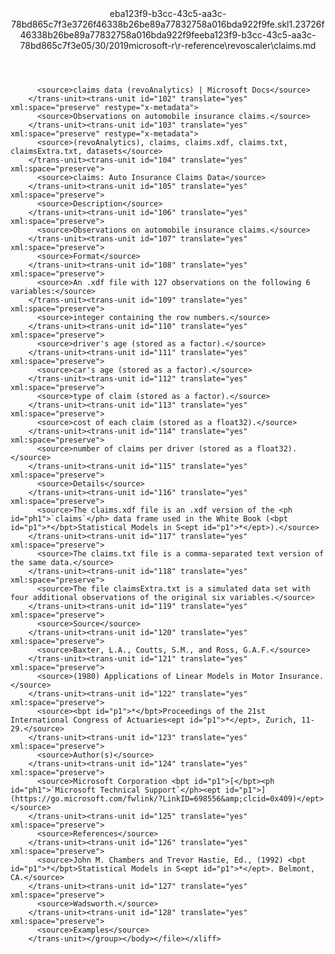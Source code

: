 <?xml version="1.0"?><xliff version="1.2" xmlns="urn:oasis:names:tc:xliff:document:1.2" xmlns:xsi="http://www.w3.org/2001/XMLSchema-instance" xsi:schemaLocation="urn:oasis:names:tc:xliff:document:1.2 xliff-core-1.2-transitional.xsd"><file datatype="xml" original="claims.md" source-language="en-US" target-language="en-US"><header><tool tool-id="mdxliff" tool-name="mdxliff" tool-version="1.0-8ab897d" tool-company="Microsoft" /><xliffext:skl_file_name xmlns:xliffext="urn:microsoft:content:schema:xliffextensions">eba123f9-b3cc-43c5-aa3c-78bd865c7f3e3726f46338b26be89a77832758a016bda922f9fe.skl</xliffext:skl_file_name><xliffext:version xmlns:xliffext="urn:microsoft:content:schema:xliffextensions">1.2</xliffext:version><xliffext:ms.openlocfilehash xmlns:xliffext="urn:microsoft:content:schema:xliffextensions">3726f46338b26be89a77832758a016bda922f9fe</xliffext:ms.openlocfilehash><xliffext:ms.sourcegitcommit xmlns:xliffext="urn:microsoft:content:schema:xliffextensions">eba123f9-b3cc-43c5-aa3c-78bd865c7f3e</xliffext:ms.sourcegitcommit><xliffext:ms.lasthandoff xmlns:xliffext="urn:microsoft:content:schema:xliffextensions">05/30/2019</xliffext:ms.lasthandoff><xliffext:ms.openlocfilepath xmlns:xliffext="urn:microsoft:content:schema:xliffextensions">microsoft-r\r-reference\revoscaler\claims.md</xliffext:ms.openlocfilepath></header><body><group id="content" extype="content"><trans-unit id="101" translate="yes" xml:space="preserve" restype="x-metadata">
          <source>claims data (revoAnalytics) | Microsoft Docs</source>
        </trans-unit><trans-unit id="102" translate="yes" xml:space="preserve" restype="x-metadata">
          <source>Observations on automobile insurance claims.</source>
        </trans-unit><trans-unit id="103" translate="yes" xml:space="preserve" restype="x-metadata">
          <source>(revoAnalytics), claims, claims.xdf, claims.txt, claimsExtra.txt, datasets</source>
        </trans-unit><trans-unit id="104" translate="yes" xml:space="preserve">
          <source>claims: Auto Insurance Claims Data</source>
        </trans-unit><trans-unit id="105" translate="yes" xml:space="preserve">
          <source>Description</source>
        </trans-unit><trans-unit id="106" translate="yes" xml:space="preserve">
          <source>Observations on automobile insurance claims.</source>
        </trans-unit><trans-unit id="107" translate="yes" xml:space="preserve">
          <source>Format</source>
        </trans-unit><trans-unit id="108" translate="yes" xml:space="preserve">
          <source>An .xdf file with 127 observations on the following 6 variables:</source>
        </trans-unit><trans-unit id="109" translate="yes" xml:space="preserve">
          <source>integer containing the row numbers.</source>
        </trans-unit><trans-unit id="110" translate="yes" xml:space="preserve">
          <source>driver's age (stored as a factor).</source>
        </trans-unit><trans-unit id="111" translate="yes" xml:space="preserve">
          <source>car's age (stored as a factor).</source>
        </trans-unit><trans-unit id="112" translate="yes" xml:space="preserve">
          <source>type of claim (stored as a factor).</source>
        </trans-unit><trans-unit id="113" translate="yes" xml:space="preserve">
          <source>cost of each claim (stored as a float32).</source>
        </trans-unit><trans-unit id="114" translate="yes" xml:space="preserve">
          <source>number of claims per driver (stored as a float32).</source>
        </trans-unit><trans-unit id="115" translate="yes" xml:space="preserve">
          <source>Details</source>
        </trans-unit><trans-unit id="116" translate="yes" xml:space="preserve">
          <source>The claims.xdf file is an .xdf version of the <ph id="ph1">`claims`</ph> data frame used in the White Book (<bpt id="p1">*</bpt>Statistical Models in S<ept id="p1">*</ept>).</source>
        </trans-unit><trans-unit id="117" translate="yes" xml:space="preserve">
          <source>The claims.txt file is a comma-separated text version of the same data.</source>
        </trans-unit><trans-unit id="118" translate="yes" xml:space="preserve">
          <source>The file claimsExtra.txt is a simulated data set with four additional observations of the original six variables.</source>
        </trans-unit><trans-unit id="119" translate="yes" xml:space="preserve">
          <source>Source</source>
        </trans-unit><trans-unit id="120" translate="yes" xml:space="preserve">
          <source>Baxter, L.A., Coutts, S.M., and Ross, G.A.F.</source>
        </trans-unit><trans-unit id="121" translate="yes" xml:space="preserve">
          <source>(1980) Applications of Linear Models in Motor Insurance.</source>
        </trans-unit><trans-unit id="122" translate="yes" xml:space="preserve">
          <source><bpt id="p1">*</bpt>Proceedings of the 21st International Congress of Actuaries<ept id="p1">*</ept>, Zurich, 11-29.</source>
        </trans-unit><trans-unit id="123" translate="yes" xml:space="preserve">
          <source>Author(s)</source>
        </trans-unit><trans-unit id="124" translate="yes" xml:space="preserve">
          <source>Microsoft Corporation <bpt id="p1">[</bpt><ph id="ph1">`Microsoft Technical Support`</ph><ept id="p1">](https://go.microsoft.com/fwlink/?LinkID=698556&amp;clcid=0x409)</ept></source>
        </trans-unit><trans-unit id="125" translate="yes" xml:space="preserve">
          <source>References</source>
        </trans-unit><trans-unit id="126" translate="yes" xml:space="preserve">
          <source>John M. Chambers and Trevor Hastie, Ed., (1992) <bpt id="p1">*</bpt>Statistical Models in S<ept id="p1">*</ept>. Belmont, CA.</source>
        </trans-unit><trans-unit id="127" translate="yes" xml:space="preserve">
          <source>Wadsworth.</source>
        </trans-unit><trans-unit id="128" translate="yes" xml:space="preserve">
          <source>Examples</source>
        </trans-unit></group></body></file></xliff>